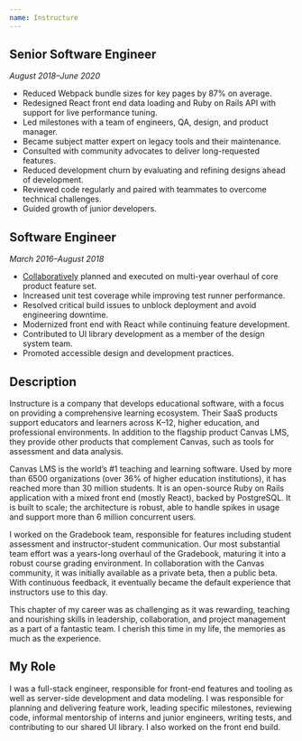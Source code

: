 ```yaml
---
name: Instructure
---
```


## Senior Software Engineer

_August 2018–June 2020_

- Reduced Webpack bundle sizes for key pages by 87% on average.
- Redesigned React front end data loading and Ruby on Rails API with support for live performance
  tuning.
- Led milestones with a team of engineers, QA, design, and product manager.
- Became subject matter expert on legacy tools and their maintenance.
- Consulted with community advocates to deliver long-requested features.
- Reduced development churn by evaluating and refining designs ahead of development.
- Reviewed code regularly and paired with teammates to overcome technical challenges.
- Guided growth of junior developers.

## Software Engineer

_March 2016–August 2018_

- [Collaboratively](https://github.com/instructure/canvas-lms/commit/e1a63f4712611f7f087c8560eea3a25e6ae7bdf3)
  planned and executed on multi-year overhaul of core product feature set.
- Increased unit test coverage while improving test runner performance.
- Resolved critical build issues to unblock deployment and avoid engineering downtime.
- Modernized front end with React while continuing feature development.
- Contributed to UI library development as a member of the design system team.
- Promoted accessible design and development practices.

## Description

Instructure is a company that develops educational software, with a focus on providing a
comprehensive learning ecosystem. Their SaaS products support educators and learners across K–12,
higher education, and professional environments. In addition to the flagship product Canvas LMS,
they provide other products that complement Canvas, such as tools for assessment and data analysis.

Canvas LMS is the world’s #1 teaching and learning software. Used by more than 6500 organizations
(over 36% of higher education institutions), it has reached more than 30 million students. It is an
open-source Ruby on Rails application with a mixed front end (mostly React), backed by PostgreSQL.
It is built to scale; the architecture is robust, able to handle spikes in usage and support more
than 6 million concurrent users.

I worked on the Gradebook team, responsible for features including student assessment and
instructor-student communication. Our most substantial team effort was a years-long overhaul of the
Gradebook, maturing it into a robust course grading environment. In collaboration with the Canvas
community, it was initially available as a private beta, then a public beta. With continuous
feedback, it eventually became the default experience that instructors use to this day.

This chapter of my career was as challenging as it was rewarding, teaching and nourishing skills in
leadership, collaboration, and project management as a part of a fantastic team. I cherish this time
in my life, the memories as much as the experience.

## My Role

I was a full-stack engineer, responsible for front-end features and tooling as well as server-side
development and data modeling. I was responsible for planning and delivering feature work, leading
specific milestones, reviewing code, informal mentorship of interns and junior engineers, writing
tests, and contributing to our shared UI library. I also worked on the front end build.
